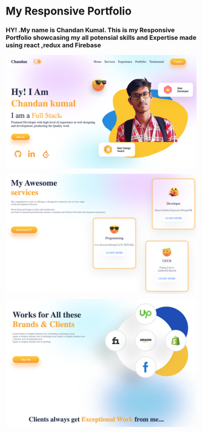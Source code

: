 # My Responsive Portfolio

### HY! .My name is Chandan Kumal. This is my Responsive Portfolio showcasing my all potensial skills and Expertise made using react ,redux and Firebase


<a href="URL_REDIRECT" target="blank"><img align="center" src="https://github.com/chandan24042001s/PortFolio_Skill_showCase/blob/main/src/img/img/front-image.png?raw=true" height="50%" width="100%" /></a>



<a href="URL_REDIRECT" target="blank"><img align="center" src="https://github.com/chandan24042001s/PortFolio_Skill_showCase/blob/main/src/img/img/center-image.png?raw=true" height="50%" width="100%" /></a>



<a href="URL_REDIRECT" target="blank"><img align="center" src="https://github.com/chandan24042001s/PortFolio_Skill_showCase/blob/main/src/img/img/last-image.png?raw=true" height="50%" width="100%" /></a>
